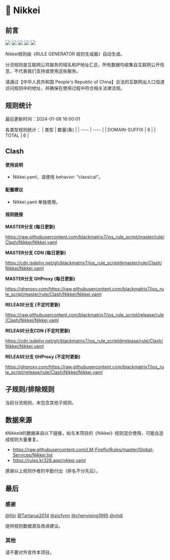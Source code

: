 # 🧸 Nikkei

## 前言

![](https://shields.io/badge/-移除重复规则-ff69b4) ![](https://shields.io/badge/-DOMAIN与DOMAIN--SUFFIX合并-green) ![](https://shields.io/badge/-DOMAIN--SUFFIX间合并-critical) ![](https://shields.io/badge/-DOMAIN--SUFFIX与DOMAIN--KEYWORD合并-blue) ![](https://shields.io/badge/-IP--CIDR(6)合并-blueviolet) 

Nikkei规则由《RULE GENERATOR 规则生成器》自动生成。

分流规则是互联网公共服务的域名和IP地址汇总，所有数据均收集自互联网公开信息，不代表我们支持或使用这些服务。

请通过【中华人民共和国 People's Republic of China】合法的互联网出入口信道访问规则中的地址，并确保在使用过程中符合相关法律法规。

## 规则统计

最后更新时间：2024-01-08 16:00:01

各类型规则统计：
| 类型 | 数量(条)  | 
| ---- | ----  |
| DOMAIN-SUFFIX | 6  | 
| TOTAL | 6  | 


## Clash 

#### 使用说明
- Nikkei.yaml，请使用 behavior: "classical"。

#### 配置建议
- Nikkei.yaml 单独使用。

#### 规则链接
**MASTER分支 (每日更新)**

https://raw.githubusercontent.com/blackmatrix7/ios_rule_script/master/rule/Clash/Nikkei/Nikkei.yaml

**MASTER分支 CDN (每日更新)**

https://cdn.jsdelivr.net/gh/blackmatrix7/ios_rule_script@master/rule/Clash/Nikkei/Nikkei.yaml

**MASTER分支 GHProxy (每日更新)**

https://ghproxy.com/https://raw.githubusercontent.com/blackmatrix7/ios_rule_script/master/rule/Clash/Nikkei/Nikkei.yaml

**RELEASE分支 (不定时更新)**

https://raw.githubusercontent.com/blackmatrix7/ios_rule_script/release/rule/Clash/Nikkei/Nikkei.yaml

**RELEASE分支CDN (不定时更新)**

https://cdn.jsdelivr.net/gh/blackmatrix7/ios_rule_script@release/rule/Clash/Nikkei/Nikkei.yaml

**RELEASE分支 GHProxy (不定时更新)**

https://ghproxy.com/https://raw.githubusercontent.com/blackmatrix7/ios_rule_script/release/rule/Clash/Nikkei/Nikkei.yaml

## 子规则/排除规则


当前分流规则，未包含其他子规则。

## 数据来源

《Nikkei》的数据来自以下链接，如与本项目的《Nikkei》规则混合使用，可能会造成规则大量重复。

- https://raw.githubusercontent.com/LM-Firefly/Rules/master/Global-Services/Nikkei.list
- https://rules.kr328.app/nikkei.yaml


感谢以上规则作者的辛勤付出（排名不分先后）。

## 最后

### 感谢

[@fiiir](https://github.com/fiiir) [@Tartarus2014](https://github.com/Tartarus2014) [@zjcfynn](https://github.com/zjcfynn) [@chenyiping1995](https://github.com/chenyiping1995) [@vhdj](https://github.com/vhdj)

提供规则数据源及改进建议。

### 其他

请不要对外宣传本项目。